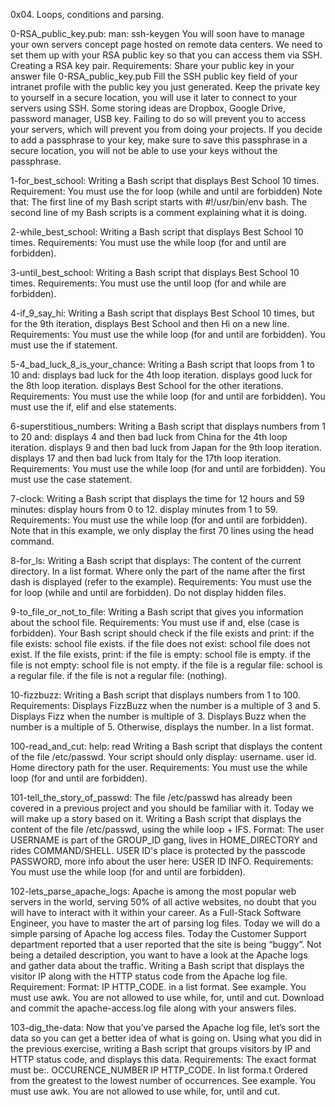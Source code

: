 0x04. Loops, conditions and parsing.



0-RSA_public_key.pub: man: ssh-keygen You will soon have to manage your own servers concept page hosted on remote data centers. We need to set them up with your RSA public key so that you can access them via SSH. Creating a RSA key pair. Requirements: Share your public key in your answer file 0-RSA_public_key.pub Fill the SSH public key field of your intranet profile with the public key you just generated. Keep the private key to yourself in a secure location, you will use it later to connect to your servers using SSH. Some storing ideas are Dropbox, Google Drive, password manager, USB key. Failing to do so will prevent you to access your servers, which will prevent you from doing your projects. If you decide to add a passphrase to your key, make sure to save this passphrase in a secure location, you will not be able to use your keys without the passphrase.



1-for_best_school: Writing a Bash script that displays Best School 10 times. Requirement: You must use the for loop (while and until are forbidden) Note that: The first line of my Bash script starts with #!/usr/bin/env bash. The second line of my Bash scripts is a comment explaining what it is doing.



2-while_best_school: Writing a Bash script that displays Best School 10 times. Requirements: You must use the while loop (for and until are forbidden).



3-until_best_school: Writing a Bash script that displays Best School 10 times. Requirements: You must use the until loop (for and while are forbidden).



4-if_9_say_hi: Writing a Bash script that displays Best School 10 times, but for the 9th iteration, displays Best School and then Hi on a new line. Requirements: You must use the while loop (for and until are forbidden). You must use the if statement.



5-4_bad_luck_8_is_your_chance: Writing a Bash script that loops from 1 to 10 and: displays bad luck for the 4th loop iteration. displays good luck for the 8th loop iteration. displays Best School for the other iterations. Requirements: You must use the while loop (for and until are forbidden). You must use the if, elif and else statements.



6-superstitious_numbers: Writing a Bash script that displays numbers from 1 to 20 and: displays 4 and then bad luck from China for the 4th loop iteration. displays 9 and then bad luck from Japan for the 9th loop iteration. displays 17 and then bad luck from Italy for the 17th loop iteration. Requirements: You must use the while loop (for and until are forbidden). You must use the case statement.



7-clock: Writing a Bash script that displays the time for 12 hours and 59 minutes: display hours from 0 to 12. display minutes from 1 to 59. Requirements: You must use the while loop (for and until are forbidden). Note that in this example, we only display the first 70 lines using the head command.



8-for_ls: Writing a Bash script that displays: The content of the current directory. In a list format. Where only the part of the name after the first dash is displayed (refer to the example). Requirements: You must use the for loop (while and until are forbidden). Do not display hidden files.



9-to_file_or_not_to_file: Writing a Bash script that gives you information about the school file. Requirements: You must use if and, else (case is forbidden). Your Bash script should check if the file exists and print: if the file exists: school file exists. if the file does not exist: school file does not exist. If the file exists, print: if the file is empty: school file is empty. if the file is not empty: school file is not empty. if the file is a regular file: school is a regular file. if the file is not a regular file: (nothing).



10-fizzbuzz: Writing a Bash script that displays numbers from 1 to 100. Requirements: Displays FizzBuzz when the number is a multiple of 3 and 5. Displays Fizz when the number is multiple of 3. Displays Buzz when the number is a multiple of 5. Otherwise, displays the number. In a list format.



100-read_and_cut: help: read Writing a Bash script that displays the content of the file /etc/passwd. Your script should only display: username. user id. Home directory path for the user. Requirements: You must use the while loop (for and until are forbidden).



101-tell_the_story_of_passwd: The file /etc/passwd has already been covered in a previous project and you should be familiar with it. Today we will make up a story based on it. Writing a Bash script that displays the content of the file /etc/passwd, using the while loop + IFS. Format: The user USERNAME is part of the GROUP_ID gang, lives in HOME_DIRECTORY and rides COMMAND/SHELL. USER ID's place is protected by the passcode PASSWORD, more info about the user here: USER ID INFO. Requirements: You must use the while loop (for and until are forbidden).



102-lets_parse_apache_logs: Apache is among the most popular web servers in the world, serving 50% of all active websites, no doubt that you will have to interact with it within your career. As a Full-Stack Software Engineer, you have to master the art of parsing log files. Today we will do a simple parsing of Apache log access files. Today the Customer Support department reported that a user reported that the site is being “buggy”. Not being a detailed description, you want to have a look at the Apache logs and gather data about the traffic. Writing a Bash script that displays the visitor IP along with the HTTP status code from the Apache log file. Requirement: Format: IP HTTP_CODE. in a list format. See example. You must use awk. You are not allowed to use while, for, until and cut. Download and commit the apache-access.log file along with your answers files.



103-dig_the-data: Now that you’ve parsed the Apache log file, let’s sort the data so you can get a better idea of what is going on. Using what you did in the previous exercise, writing a Bash script that groups visitors by IP and HTTP status code, and displays this data. Requirements: The exact format must be:. OCCURENCE_NUMBER IP HTTP_CODE. In list forma.t Ordered from the greatest to the lowest number of occurrences. See example. You must use awk. You are not allowed to use while, for, until and cut.
